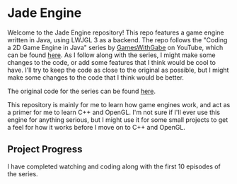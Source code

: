 # Jade Engine

Welcome to the Jade Engine repository! This repo features a game engine written in
Java, using LWJGL 3 as a backend. The repo follows the "Coding a 2D Game Engine in Java"
series by
[GamesWithGabe](https://www.youtube.com/@GamesWithGabe)
on YouTube, which can be found
[here](https://www.youtube.com/playlist?list=PLtrSb4XxIVbp8AKuEAlwNXDxr99e3woGE).
As I follow along with the series, I might make some changes to the code, or add some
features that I think would be cool to have. I'll try to keep the code as close to the
original as possible, but I might make some changes to the code that I think would be
better.

The original code for the series can be found
[here](https://github.com/codingminecraft/Mario).

This repository is mainly for me to learn how game engines work, and act as a primer
for me to learn C++ and OpenGL. I'm not sure if I'll ever use this engine for anything
serious, but I might use it for some small projects to get a feel for how it works before
I move on to C++ and OpenGL.


## Project Progress

I have completed watching and coding along with the first 10 episodes of the series.